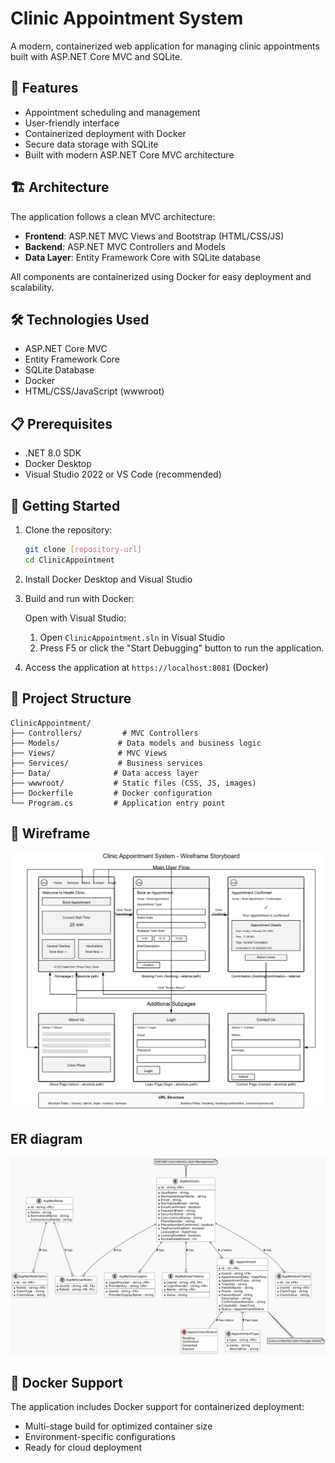 # Clinic Appointment System

A modern, containerized web application for managing clinic appointments built with ASP.NET Core MVC and SQLite.

## 🚀 Features

- Appointment scheduling and management
- User-friendly interface
- Containerized deployment with Docker
- Secure data storage with SQLite
- Built with modern ASP.NET Core MVC architecture

## 🏗️ Architecture

The application follows a clean MVC architecture:

- **Frontend**: ASP.NET MVC Views and Bootstrap (HTML/CSS/JS)
- **Backend**: ASP.NET MVC Controllers and Models
- **Data Layer**: Entity Framework Core with SQLite database

All components are containerized using Docker for easy deployment and scalability.

## 🛠️ Technologies Used

- ASP.NET Core MVC
- Entity Framework Core
- SQLite Database
- Docker
- HTML/CSS/JavaScript (wwwroot)

## 📋 Prerequisites

- .NET 8.0 SDK
- Docker Desktop
- Visual Studio 2022 or VS Code (recommended)

## 🚀 Getting Started

1. Clone the repository:
   ```bash
   git clone [repository-url]
   cd ClinicAppointment
   ```
2. Install Docker Desktop and Visual Studio  

2. Build and run with Docker:

   Open with Visual Studio:
   1. Open `ClinicAppointment.sln` in Visual Studio
   2. Press F5 or click the "Start Debugging" button to run the application.

3. Access the application at `https://localhost:8081` (Docker)

## 📁 Project Structure

```
ClinicAppointment/
├── Controllers/         # MVC Controllers
├── Models/             # Data models and business logic
├── Views/              # MVC Views
├── Services/           # Business services
├── Data/              # Data access layer
├── wwwroot/           # Static files (CSS, JS, images)
├── Dockerfile         # Docker configuration
└── Program.cs         # Application entry point
```

## 🔧 Wireframe
![Clinic Appointment System Wireframe](wireframe.jpeg)

## ER diagram

![ERD](ERD.png)

## 🐳 Docker Support

The application includes Docker support for containerized deployment:
- Multi-stage build for optimized container size
- Environment-specific configurations
- Ready for cloud deployment

